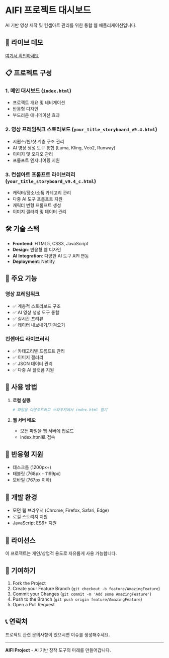 # AIFI 프로젝트 대시보드

AI 기반 영상 제작 및 컨셉아트 관리를 위한 통합 웹 애플리케이션입니다.

## 🚀 라이브 데모

[여기서 확인하세요](https://aifiwb.netlify.app)

## 📋 프로젝트 구성

### 1. 메인 대시보드 (`index.html`)
- 프로젝트 개요 및 네비게이션
- 반응형 디자인
- 부드러운 애니메이션 효과

### 2. 영상 프레임워크 스토리보드 (`your_title_storyboard_v9.4.html`)
- 시퀀스/씬/샷 계층 구조 관리
- AI 영상 생성 도구 통합 (Luma, Kling, Veo2, Runway)
- 이미지 및 오디오 관리
- 프롬프트 엔지니어링 지원

### 3. 컨셉아트 프롬프트 라이브러리 (`your_title_storyboard_v9.4_c.html`)
- 캐릭터/장소/소품 카테고리 관리
- 다중 AI 도구 프롬프트 지원
- 캐릭터 변형 프롬프트 생성
- 이미지 갤러리 및 데이터 관리

## 🛠️ 기술 스택

- **Frontend**: HTML5, CSS3, JavaScript
- **Design**: 반응형 웹 디자인
- **AI Integration**: 다양한 AI 도구 API 연동
- **Deployment**: Netlify

## 🎯 주요 기능

### 영상 프레임워크
- ✅ 계층적 스토리보드 구조
- ✅ AI 영상 생성 도구 통합
- ✅ 실시간 프리뷰
- ✅ 데이터 내보내기/가져오기

### 컨셉아트 라이브러리
- ✅ 카테고리별 프롬프트 관리
- ✅ 이미지 갤러리
- ✅ JSON 데이터 관리
- ✅ 다중 AI 플랫폼 지원

## 🚀 사용 방법

1. **로컬 실행**:
   ```bash
   # 파일을 다운로드하고 브라우저에서 index.html 열기
   ```

2. **웹 서버 배포**:
   - 모든 파일을 웹 서버에 업로드
   - index.html로 접속

## 📱 반응형 지원

- 데스크톱 (1200px+)
- 태블릿 (768px - 1199px)
- 모바일 (767px 이하)

## 🔧 개발 환경

- 모던 웹 브라우저 (Chrome, Firefox, Safari, Edge)
- 로컬 스토리지 지원
- JavaScript ES6+ 지원

## 📄 라이선스

이 프로젝트는 개인/상업적 용도로 자유롭게 사용 가능합니다.

## 🤝 기여하기

1. Fork the Project
2. Create your Feature Branch (`git checkout -b feature/AmazingFeature`)
3. Commit your Changes (`git commit -m 'Add some AmazingFeature'`)
4. Push to the Branch (`git push origin feature/AmazingFeature`)
5. Open a Pull Request

## 📞 연락처

프로젝트 관련 문의사항이 있으시면 이슈를 생성해주세요.

---

**AIFI Project** - AI 기반 창작 도구의 미래를 만들어갑니다.